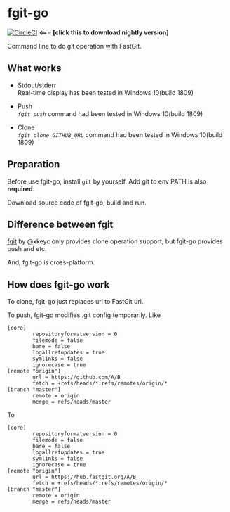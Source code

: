 # fgit-go

[![CircleCI](https://circleci.com/gh/fastgitorg/fgit-go/tree/master.svg?style=svg)](https://circleci.com/gh/fastgitorg/fgit-go/tree/master) **<=== [click this to download nightly version]**

Command line to do git operation with FastGit.

## What works

- Stdout/stderr  
Real-time display has been tested in Windows 10(build 1809)

- Push  
*`fgit push`* command had been tested in Windows 10(build 1809)

- Clone  
*`fgit clone GITHUB_URL`* command had been tested in Windows 10(build 1809)

## Preparation

Before use fgit-go, install `git` by yourself. Add git to env PATH is also **required**.

Download source code of fgit-go, build and run.

## Difference between fgit

[fgit](https://github.com/fastgitorg/fgit) by @xkeyc only provides clone operation support, but fgit-go provides push and etc.

And, fgit-go is cross-platform.

## How does fgit-go work

To clone, fgit-go just replaces url to FastGit url.

To push, fgit-go modifies .git config temporarily. Like

```config
[core]
        repositoryformatversion = 0
        filemode = false
        bare = false
        logallrefupdates = true
        symlinks = false
        ignorecase = true
[remote "origin"]
        url = https://github.com/A/B
        fetch = +refs/heads/*:refs/remotes/origin/*
[branch "master"]
        remote = origin
        merge = refs/heads/master
```

To

```config
[core]
        repositoryformatversion = 0
        filemode = false
        bare = false
        logallrefupdates = true
        symlinks = false
        ignorecase = true
[remote "origin"]
        url = https://hub.fastgit.org/A/B
        fetch = +refs/heads/*:refs/remotes/origin/*
[branch "master"]
        remote = origin
        merge = refs/heads/master
